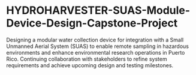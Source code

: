# HYDROHARVESTER-SUAS-Module-Device-Design-Capstone-Project
Designing a modular water collection device for integration with a Small Unmanned Aerial System (SUAS) to enable remote sampling in hazardous environments and enhance environmental research operations in Puerto Rico. Continuing collaboration with stakeholders to refine system requirements and achieve upcoming design and testing milestones.
